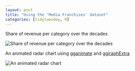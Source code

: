 ```yaml
---
layout: post
title: "Using the 'Media Franchises' dataset"
categories: [tidytuesday, R]
---
```


Share of revenue per category over the decades

![Share of revenue per category over the decades](/tidytuesday-kludges/assets/2019-07-02_media-franchises-category-decades.png)

<!--more-->

An animated radar chart using [gganimate](https://gganimate.com/) and [ggiraphExtra](https://github.com/cardiomoon/ggiraphExtra)

![An animated radar chart](/tidytuesday-kludges/assets/2019-07-02_media-franchises-radar-chart.gif)



